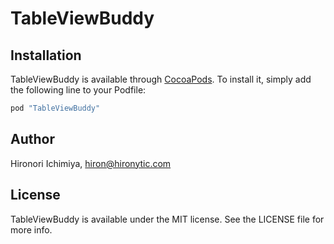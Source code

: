 TableViewBuddy
==============

## Installation

TableViewBuddy is available through [CocoaPods](http://cocoapods.org). To install
it, simply add the following line to your Podfile:

```ruby
pod "TableViewBuddy"
```

## Author

Hironori Ichimiya, hiron@hironytic.com

## License

TableViewBuddy is available under the MIT license. See the LICENSE file for more info.
